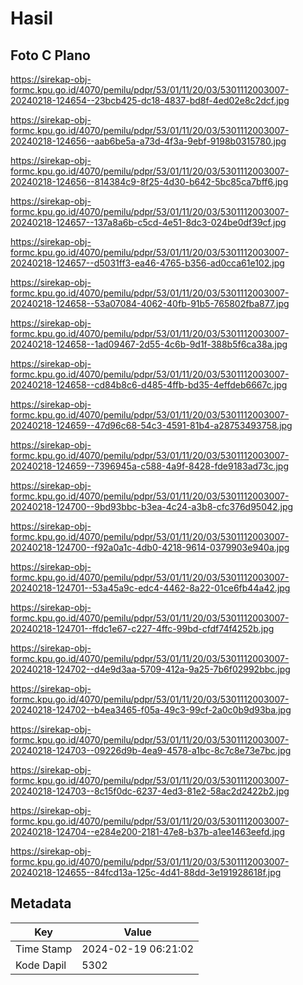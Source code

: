 # Hasil

## Foto C Plano

https://sirekap-obj-formc.kpu.go.id/4070/pemilu/pdpr/53/01/11/20/03/5301112003007-20240218-124654--23bcb425-dc18-4837-bd8f-4ed02e8c2dcf.jpg

https://sirekap-obj-formc.kpu.go.id/4070/pemilu/pdpr/53/01/11/20/03/5301112003007-20240218-124656--aab6be5a-a73d-4f3a-9ebf-9198b0315780.jpg

https://sirekap-obj-formc.kpu.go.id/4070/pemilu/pdpr/53/01/11/20/03/5301112003007-20240218-124656--814384c9-8f25-4d30-b642-5bc85ca7bff6.jpg

https://sirekap-obj-formc.kpu.go.id/4070/pemilu/pdpr/53/01/11/20/03/5301112003007-20240218-124657--137a8a6b-c5cd-4e51-8dc3-024be0df39cf.jpg

https://sirekap-obj-formc.kpu.go.id/4070/pemilu/pdpr/53/01/11/20/03/5301112003007-20240218-124657--d5031ff3-ea46-4765-b356-ad0cca61e102.jpg

https://sirekap-obj-formc.kpu.go.id/4070/pemilu/pdpr/53/01/11/20/03/5301112003007-20240218-124658--53a07084-4062-40fb-91b5-765802fba877.jpg

https://sirekap-obj-formc.kpu.go.id/4070/pemilu/pdpr/53/01/11/20/03/5301112003007-20240218-124658--1ad09467-2d55-4c6b-9d1f-388b5f6ca38a.jpg

https://sirekap-obj-formc.kpu.go.id/4070/pemilu/pdpr/53/01/11/20/03/5301112003007-20240218-124658--cd84b8c6-d485-4ffb-bd35-4effdeb6667c.jpg

https://sirekap-obj-formc.kpu.go.id/4070/pemilu/pdpr/53/01/11/20/03/5301112003007-20240218-124659--47d96c68-54c3-4591-81b4-a28753493758.jpg

https://sirekap-obj-formc.kpu.go.id/4070/pemilu/pdpr/53/01/11/20/03/5301112003007-20240218-124659--7396945a-c588-4a9f-8428-fde9183ad73c.jpg

https://sirekap-obj-formc.kpu.go.id/4070/pemilu/pdpr/53/01/11/20/03/5301112003007-20240218-124700--9bd93bbc-b3ea-4c24-a3b8-cfc376d95042.jpg

https://sirekap-obj-formc.kpu.go.id/4070/pemilu/pdpr/53/01/11/20/03/5301112003007-20240218-124700--f92a0a1c-4db0-4218-9614-0379903e940a.jpg

https://sirekap-obj-formc.kpu.go.id/4070/pemilu/pdpr/53/01/11/20/03/5301112003007-20240218-124701--53a45a9c-edc4-4462-8a22-01ce6fb44a42.jpg

https://sirekap-obj-formc.kpu.go.id/4070/pemilu/pdpr/53/01/11/20/03/5301112003007-20240218-124701--ffdc1e67-c227-4ffc-99bd-cfdf74f4252b.jpg

https://sirekap-obj-formc.kpu.go.id/4070/pemilu/pdpr/53/01/11/20/03/5301112003007-20240218-124702--d4e9d3aa-5709-412a-9a25-7b6f02992bbc.jpg

https://sirekap-obj-formc.kpu.go.id/4070/pemilu/pdpr/53/01/11/20/03/5301112003007-20240218-124702--b4ea3465-f05a-49c3-99cf-2a0c0b9d93ba.jpg

https://sirekap-obj-formc.kpu.go.id/4070/pemilu/pdpr/53/01/11/20/03/5301112003007-20240218-124703--09226d9b-4ea9-4578-a1bc-8c7c8e73e7bc.jpg

https://sirekap-obj-formc.kpu.go.id/4070/pemilu/pdpr/53/01/11/20/03/5301112003007-20240218-124703--8c15f0dc-6237-4ed3-81e2-58ac2d2422b2.jpg

https://sirekap-obj-formc.kpu.go.id/4070/pemilu/pdpr/53/01/11/20/03/5301112003007-20240218-124704--e284e200-2181-47e8-b37b-a1ee1463eefd.jpg

https://sirekap-obj-formc.kpu.go.id/4070/pemilu/pdpr/53/01/11/20/03/5301112003007-20240218-124655--84fcd13a-125c-4d41-88dd-3e191928618f.jpg


## Metadata

| Key        | Value               |
| ---------- | ------------------- |
| Time Stamp | 2024-02-19 06:21:02 |
| Kode Dapil | 5302                |



